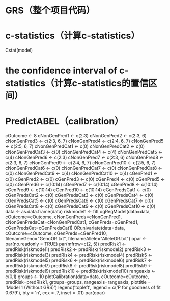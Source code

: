 # GRS（整个项目代码）

# c-statistics（计算c-statistics）
Cstat(model)
# the confidence interval of c-statistics（计算c-statistics的置信区间）

# PredictABEL（calibration）
cOutcome <- 8
cNonGenPred1 <- c(2:3)
cNonGenPred2 <- c(2:3, 6)
cNonGenPred3 <- c(2:3, 6, 7)
cNonGenPred4 <- c(2:4, 6, 7)
cNonGenPred5 <- c(2:5, 6, 7)
cNonGenPredCat1 <- c(0)
cNonGenPredCat2 <- c(0)
cNonGenPredCat3 <- c(0)
cNonGenPredCat4 <- c(4)
cNonGenPredCat5 <- c(4)
cNonGenPred6 <- c(2:3)
cNonGenPred7 <- c(2:3, 6)
cNonGenPred8 <- c(2:3, 6, 7)
cNonGenPred9 <- c(2:4, 6, 7)
cNonGenPred10 <- c(2:5, 6, 7)
cNonGenPredCat6 <- c(0)
cNonGenPredCat7 <- c(0)
cNonGenPredCat8 <- c(0)
cNonGenPredCat9 <- c(4)
cNonGenPredCat10 <- c(4)
cGenPred1 <- c(0)
cGenPred2 <- c(0)
cGenPred3 <- c(0)
cGenPred4 <- c(0)
cGenPred5 <- c(0)
cGenPred6 <- c(10:14)
cGenPred7 <- c(10:14)
cGenPred8 <- c(10:14)
cGenPred9 <- c(10:14)
cGenPred10 <- c(10:14)
cGenPredsCat1 <- c(0)
cGenPredsCat2 <- c(0)
cGenPredsCat3 <- c(0)
cGenPredsCat4 <- c(0)
cGenPredsCat5 <- c(0)
cGenPredsCat6 <- c(0)
cGenPredsCat7 <- c(0)
cGenPredsCat8 <- c(0)
cGenPredsCat9 <- c(0)
cGenPredsCat10 <- c(0)
data <- as.data.frame(data)
riskmodel1 <- fitLogRegModel(data=data, cOutcome=cOutcome, cNonGenPreds=cNonGenPred1, cNonGenPredsCat=cNonGenPredCat1, cGenPreds=cGenPred1, cGenPredsCat=cGenPredsCat1)
ORunivariate(data=data, cOutcome=cOutcome, cGenPreds=cGenPred10, filenameGeno="GenoOR.txt", filenameAllele="AlleleOR.txt")
opar <- par(no.readonly = TRUE)
par(mfrow=c(2, 5))
predRisk1 <- predRisk(riskmodel1)
predRisk2 <- predRisk(riskmodel2)
predRisk3 <- predRisk(riskmodel3)
predRisk4 <- predRisk(riskmodel4)
predRisk5 <- predRisk(riskmodel5)
predRisk6 <- predRisk(riskmodel6)
predRisk7 <- predRisk(riskmodel7)
predRisk8 <- predRisk(riskmodel8)
predRisk9 <- predRisk(riskmodel9)
predRisk10 <- predRisk(riskmodel10)
rangeaxis <- c(0,1)
groups <- 10
plotCalibration(data=data, cOutcome=cOutcome, predRisk=predRisk1, groups=groups, rangeaxis=rangeaxis, plottitle = 'Model 1 (Without GRS)')
legend('topleft', legend = c('P for goodness of fit 0.679'), bty = 'n', cex = .7, inset = .01)
par(opar)





































